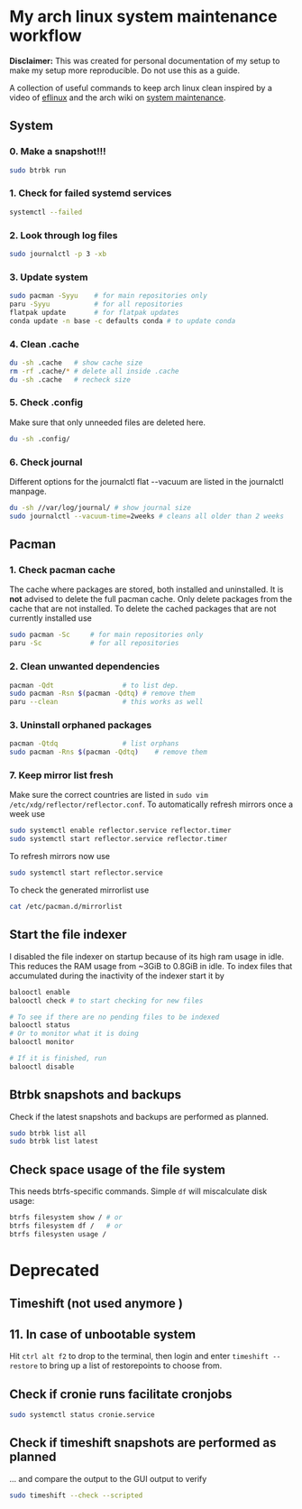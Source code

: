 # My arch linux system maintenance workflow
**Disclaimer:** This was created for personal documentation of my setup to make my setup more reproducible. Do not use this as a guide.

A collection of useful commands to keep arch linux clean inspired by a video of [eflinux](https://www.youtube.com/watch?v=wwSkFi3h2nI) and the arch wiki on [system maintenance](https://wiki.archlinux.org/title/System_maintenance).

## System

### 0. Make a snapshot!!!
```sh
sudo btrbk run
```
### 1. Check for failed systemd services
```sh
systemctl --failed
```

### 2. Look through log files
```sh
sudo journalctl -p 3 -xb
```

### 3. Update system
```sh
sudo pacman -Syyu    # for main repositories only
paru -Syyu           # for all repositories
flatpak update       # for flatpak updates
conda update -n base -c defaults conda # to update conda 
```
### 4. Clean .cache
```sh
du -sh .cache   # show cache size
rm -rf .cache/* # delete all inside .cache
du -sh .cache   # recheck size
```

### 5. Check .config
Make sure that only unneeded files are deleted here.
```sh
du -sh .config/
```

### 6. Check journal
Different options for the journalctl flat --vacuum are listed in the journalctl manpage.
```sh
du -sh //var/log/journal/ # show journal size
sudo journalctl --vacuum-time=2weeks # cleans all older than 2 weeks
```

## Pacman
### 1. Check pacman cache
The  cache where packages are stored, both installed and uninstalled. It is **not** advised to delete the full pacman cache. Only delete packages from the cache that are not installed.
To delete the cached packages that are not currently installed use
```sh
sudo pacman -Sc     # for main repositories only
paru -Sc            # for all repositories
```

### 2. Clean unwanted dependencies
```sh
pacman -Qdt                 # to list dep.
sudo pacman -Rsn $(pacman -Qdtq) # remove them
paru --clean                # this works as well
```

### 3. Uninstall orphaned packages
```sh
pacman -Qtdq                # list orphans
sudo pacman -Rns $(pacman -Qdtq)    # remove them
```

### 7. Keep mirror list fresh
Make sure the correct countries are listed in `sudo vim /etc/xdg/reflector/reflector.conf`. To automatically refresh mirrors once a week use
```sh
sudo systemctl enable reflector.service reflector.timer
sudo systemctl start reflector.service reflector.timer
```
To refresh mirrors now use
```sh
sudo systemctl start reflector.service
```
To check the generated mirrorlist use 
```sh
cat /etc/pacman.d/mirrorlist
```

## Start the file indexer
I disabled the file indexer on startup because of its high ram usage in idle. 
This reduces the RAM usage from ~3GiB to 0.8GiB in idle.
To index files that accumulated during the inactivity of the indexer start it by
```sh
balooctl enable
balooctl check # to start checking for new files

# To see if there are no pending files to be indexed
balooctl status
# Or to monitor what it is doing
balooctl monitor

# If it is finished, run
balooctl disable
```

## Btrbk snapshots and backups
Check if the latest snapshots and backups are performed as planned.
```sh
sudo btrbk list all
sudo btrbk list latest
```

## Check space usage of the file system
This needs btrfs-specific commands. Simple `df` will miscalculate disk usage:
```sh
btrfs filesystem show / # or
btrfs filesystem df /   # or
btrfs filesysten usage /
```

# Deprecated
## Timeshift (not used anymore )
## 11. In case of unbootable system
Hit `ctrl alt f2` to drop to the terminal, then login and enter `timeshift --restore` to bring up a list of restorepoints to choose from.

## Check if cronie runs facilitate cronjobs
```sh
sudo systemctl status cronie.service
```

## Check if timeshift snapshots are performed as planned
... and compare the output to the GUI output to verify
```sh
sudo timeshift --check --scripted
```